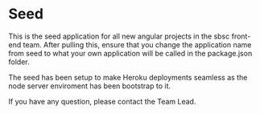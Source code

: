 # Seed
This is the seed application for all new angular projects in the sbsc front-end team. After pulling this, ensure that you change the application name from seed to what your own application will be called in the package.json folder. 

The seed has been setup to make Heroku deployments seamless as the node server enviroment has been bootstrap to it. 

If you have any question, please contact the Team Lead. 
